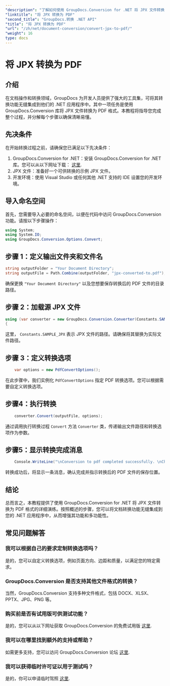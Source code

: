 ```yaml
---
"description": "了解如何使用 GroupDocs.Conversion for .NET 将 JPX 文件转换为 PDF。按照我们的分步教程，实现无缝集成。"
"linktitle": "将 JPX 转换为 PDF"
"second_title": "GroupDocs.转换 .NET API"
"title": "将 JPX 转换为 PDF"
"url": "/zh/net/document-conversion/convert-jpx-to-pdf/"
"weight": 16
type: docs
---
```

# 将 JPX 转换为 PDF

## 介绍
在文档操作和转换领域，GroupDocs 为开发人员提供了强大的工具集，可将其转换功能无缝集成到他们的 .NET 应用程序中。其中一项任务是使用 GroupDocs.Conversion 库将 JPX 文件转换为 PDF 格式。本教程将指导您完成整个过程，并分解每个步骤以确保清晰易懂。
## 先决条件
在开始转换过程之前，请确保您已满足以下先决条件：
1. GroupDocs.Conversion for .NET：安装 GroupDocs.Conversion for .NET 库。您可以从以下网址下载： [这里](https://releases。groupdocs.com/conversion/net/).
2. JPX 文件：准备好一个可供转换的示例 JPX 文件。
3. 开发环境：使用 Visual Studio 或任何其他 .NET 支持的 IDE 设置您的开发环境。

## 导入命名空间
首先，您需要导入必要的命名空间，以便在代码中访问 GroupDocs.Conversion 功能。请按以下步骤操作：

```csharp
using System;
using System.IO;
using GroupDocs.Conversion.Options.Convert;
```

## 步骤 1：定义输出文件夹和文件名
```csharp
string outputFolder = "Your Document Directory";
string outputFile = Path.Combine(outputFolder, "jpx-converted-to.pdf");
```
确保更换 `"Your Document Directory"` 以及您想要保存转换后的 PDF 文件的目录路径。
## 步骤 2：加载源 JPX 文件
```csharp
using (var converter = new GroupDocs.Conversion.Converter(Constants.SAMPLE_JPX))
{
```
这里， `Constants.SAMPLE_JPX` 表示 JPX 文件的路径。请确保将其替换为实际文件路径。
## 步骤 3：定义转换选项
```csharp
    var options = new PdfConvertOptions();
```
在此步骤中，我们实例化 `PdfConvertOptions` 指定 PDF 转换选项。您可以根据需要自定义转换选项。
## 步骤4：执行转换
```csharp
    converter.Convert(outputFile, options);
```
通过调用执行转换过程 `Convert` 方法 `Converter` 类，传递输出文件路径和转换选项作为参数。
## 步骤5：显示转换完成消息
```csharp
    Console.WriteLine("\nConversion to pdf completed successfully. \nCheck output in {0}", outputFolder);
```
转换成功后，将显示一条消息，确认完成并指示转换后的 PDF 文件的保存位置。

## 结论
总而言之，本教程提供了使用 GroupDocs.Conversion for .NET 将 JPX 文件转换为 PDF 格式的详细演练。按照概述的步骤，您可以将文档转换功能无缝集成到您的 .NET 应用程序中，从而增强其功能和多功能性。
## 常见问题解答
### 我可以根据自己的要求定制转换选项吗？
是的，您可以自定义转换选项，例如页面方向、边距和质量，以满足您的特定需求。
### GroupDocs.Conversion 是否支持其他文件格式的转换？
当然，GroupDocs.Conversion 支持多种文件格式，包括 DOCX、XLSX、PPTX、JPG、PNG 等。
### 购买前是否有试用版可供测试功能？
是的，您可以从以下网址获取 GroupDocs.Conversion 的免费试用版 [这里](https://releases。groupdocs.com/).
### 我可以在哪里找到额外的支持或帮助？
如需更多支持，您可以访问 GroupDocs.Conversion 论坛 [这里](https://forum。groupdocs.com/c/conversion/11).
### 我可以获得临时许可证以用于测试吗？
是的，你可以申请临时驾照 [这里](https://purchase。groupdocs.com/temporary-license/).